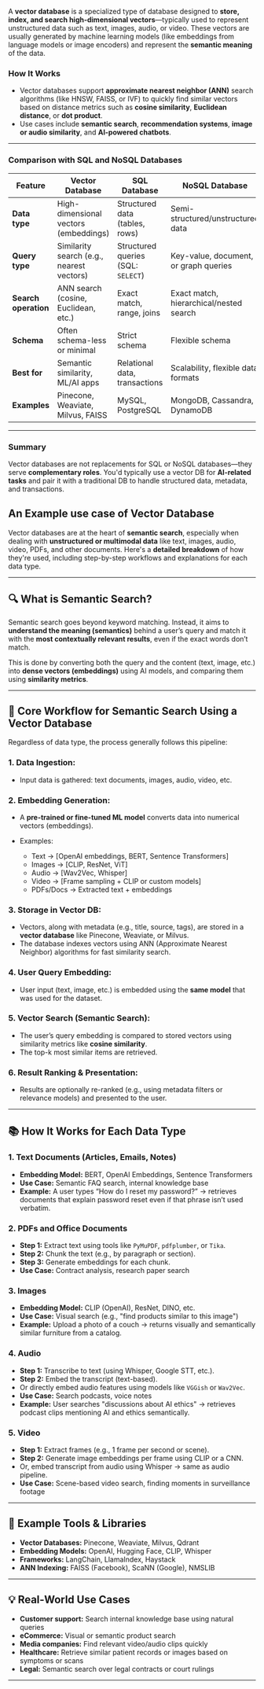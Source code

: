 A **vector database** is a specialized type of database designed to **store, index, and search high-dimensional vectors**—typically used to represent unstructured data such as text, images, audio, or video. These vectors are usually generated by machine learning models (like embeddings from language models or image encoders) and represent the **semantic meaning** of the data.

### How It Works

* Vector databases support **approximate nearest neighbor (ANN)** search algorithms (like HNSW, FAISS, or IVF) to quickly find similar vectors based on distance metrics such as **cosine similarity**, **Euclidean distance**, or **dot product**.
* Use cases include **semantic search**, **recommendation systems**, **image or audio similarity**, and **AI-powered chatbots**.

---

### Comparison with SQL and NoSQL Databases

| Feature              | Vector Database                           | SQL Database                       | NoSQL Database                          |
| -------------------- | ----------------------------------------- | ---------------------------------- | --------------------------------------- |
| **Data type**        | High-dimensional vectors (embeddings)     | Structured data (tables, rows)     | Semi-structured/unstructured data       |
| **Query type**       | Similarity search (e.g., nearest vectors) | Structured queries (SQL: `SELECT`) | Key-value, document, or graph queries   |
| **Search operation** | ANN search (cosine, Euclidean, etc.)      | Exact match, range, joins          | Exact match, hierarchical/nested search |
| **Schema**           | Often schema-less or minimal              | Strict schema                      | Flexible schema                         |
| **Best for**         | Semantic similarity, ML/AI apps           | Relational data, transactions      | Scalability, flexible data formats      |
| **Examples**         | Pinecone, Weaviate, Milvus, FAISS         | MySQL, PostgreSQL                  | MongoDB, Cassandra, DynamoDB            |

---

### Summary

Vector databases are not replacements for SQL or NoSQL databases—they serve **complementary roles**. You'd typically use a vector DB for **AI-related tasks** and pair it with a traditional DB to handle structured data, metadata, and transactions.


## An Example use case of Vector Database

Vector databases are at the heart of **semantic search**, especially when dealing with **unstructured or multimodal data** like text, images, audio, video, PDFs, and other documents. Here's a **detailed breakdown** of how they're used, including step-by-step workflows and explanations for each data type.

---

## 🔍 What is Semantic Search?

Semantic search goes beyond keyword matching. Instead, it aims to **understand the meaning (semantics)** behind a user’s query and match it with the **most contextually relevant results**, even if the exact words don’t match.

This is done by converting both the query and the content (text, image, etc.) into **dense vectors (embeddings)** using AI models, and comparing them using **similarity metrics**.

---

## 🧠 Core Workflow for Semantic Search Using a Vector Database

Regardless of data type, the process generally follows this pipeline:

### 1. **Data Ingestion**:

* Input data is gathered: text documents, images, audio, video, etc.

### 2. **Embedding Generation**:

* A **pre-trained or fine-tuned ML model** converts data into numerical vectors (embeddings).
* Examples:

  * Text → \[OpenAI embeddings, BERT, Sentence Transformers]
  * Images → \[CLIP, ResNet, ViT]
  * Audio → \[Wav2Vec, Whisper]
  * Video → \[Frame sampling + CLIP or custom models]
  * PDFs/Docs → Extracted text + embeddings

### 3. **Storage in Vector DB**:

* Vectors, along with metadata (e.g., title, source, tags), are stored in a **vector database** like Pinecone, Weaviate, or Milvus.
* The database indexes vectors using ANN (Approximate Nearest Neighbor) algorithms for fast similarity search.

### 4. **User Query Embedding**:

* User input (text, image, etc.) is embedded using the **same model** that was used for the dataset.

### 5. **Vector Search (Semantic Search)**:

* The user’s query embedding is compared to stored vectors using similarity metrics like **cosine similarity**.
* The top-k most similar items are retrieved.

### 6. **Result Ranking & Presentation**:

* Results are optionally re-ranked (e.g., using metadata filters or relevance models) and presented to the user.

---

## 📚 How It Works for Each Data Type

### 1. **Text Documents (Articles, Emails, Notes)**

* **Embedding Model:** BERT, OpenAI Embeddings, Sentence Transformers
* **Use Case:** Semantic FAQ search, internal knowledge base
* **Example:** A user types “How do I reset my password?” → retrieves documents that explain password reset even if that phrase isn’t used verbatim.

### 2. **PDFs and Office Documents**

* **Step 1:** Extract text using tools like `PyMuPDF`, `pdfplumber`, or `Tika`.
* **Step 2:** Chunk the text (e.g., by paragraph or section).
* **Step 3:** Generate embeddings for each chunk.
* **Use Case:** Contract analysis, research paper search

### 3. **Images**

* **Embedding Model:** CLIP (OpenAI), ResNet, DINO, etc.
* **Use Case:** Visual search (e.g., "find products similar to this image")
* **Example:** Upload a photo of a couch → returns visually and semantically similar furniture from a catalog.

### 4. **Audio**

* **Step 1:** Transcribe to text (using Whisper, Google STT, etc.).
* **Step 2:** Embed the transcript (text-based).
* Or directly embed audio features using models like `VGGish` or `Wav2Vec`.
* **Use Case:** Search podcasts, voice notes
* **Example:** User searches "discussions about AI ethics" → retrieves podcast clips mentioning AI and ethics semantically.

### 5. **Video**

* **Step 1:** Extract frames (e.g., 1 frame per second or scene).
* **Step 2:** Generate image embeddings per frame using CLIP or a CNN.
* Or, embed transcript from audio using Whisper → same as audio pipeline.
* **Use Case:** Scene-based video search, finding moments in surveillance footage

---

## 🧰 Example Tools & Libraries

* **Vector Databases:** Pinecone, Weaviate, Milvus, Qdrant
* **Embedding Models:** OpenAI, Hugging Face, CLIP, Whisper
* **Frameworks:** LangChain, LlamaIndex, Haystack
* **ANN Indexing:** FAISS (Facebook), ScaNN (Google), NMSLIB

---

## 💡 Real-World Use Cases

* **Customer support:** Search internal knowledge base using natural queries
* **eCommerce:** Visual or semantic product search
* **Media companies:** Find relevant video/audio clips quickly
* **Healthcare:** Retrieve similar patient records or images based on symptoms or scans
* **Legal:** Semantic search over legal contracts or court rulings

---

